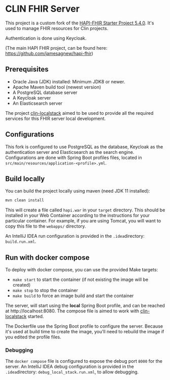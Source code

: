 # CLIN FHIR Server
This project is a custom fork of the [HAPI-FHIR Starter Project 5.4.0](https://github.com/hapifhir/hapi-fhir-jpaserver-starter/tree/v5.4.0).
It's used to manage FHIR resources for Clin projects.

Authentication is done using Keycloak.

(The main HAPI FHIR project, can be found here: https://github.com/jamesagnew/hapi-fhir)

## Prerequisites

- Oracle Java (JDK) installed: Minimum JDK8 or newer.
- Apache Maven build tool (newest version)
- A PostgreSQL database server
- A Keycloak server
- An Elasticsearch server

The project [clin-localstack](https://github.com/Ferlab-Ste-Justine/clin-localstack) aimed to be used to provide all the required services for this FHIR server local development.

## Configurations

This fork is configured to use PostgreSQL as the database, Keycloak as the authentication server and Elasticsearch as the search engine.
Configurations are done with Spring Boot profiles files, located in `src/main/resources/application-<profile>.yml`.

## Build locally

You can build the project locally using maven (need JDK 11 installed):
```bash
mvn clean install
```
This will create a file called `hapi.war` in your `target` directory. This should be installed in your Web Container according to the instructions for your particular container. For example, if you are using Tomcat, you will want to copy this file to the `webapps/` directory.

An IntelliJ IDEA run configuration is provided in the `.idea`directory: `build.run.xml`.

## Run with docker compose

To deploy with docker compose, you can use the provided Make targets:
- `make start` to start the container (if not existing the image will be created)
- `make stop` to stop the container
- `make build` to force an image build and start the container

The server, will start using the **local** Spring Boot profile, and can be reached at http://localhost:8080.
The compose file is aimed to work with [clin-localstack](https://github.com/Ferlab-Ste-Justine/clin-localstack) started.

The Dockerfile use the Spring Boot profile to configure the server.
Because it's used at build time to create the image, you'll need to rebuild the image if you edited the profile files.

### Debugging
The `docker compose` file is configured to expose the debug port `8000` for the server.
An IntelliJ IDEA debug configuration is provided in the `.idea`directory: `debug_local_stack.run.xml`, to allow debugging.
